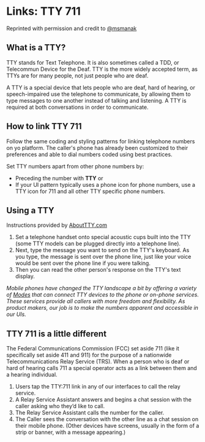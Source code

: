 # Links: TTY 711
Reprinted with permission and credit to [@msmanak](https://github.com/msmanak)

## What is a TTY?
TTY stands for Text Telephone. It is also sometimes called a TDD, or Telecommun Device for the Deaf. TTY is the more widely accepted term, as TTYs are for many people, not just people who are deaf.

A TTY is a special device that lets people who are deaf, hard of hearing, or speech-impaired use the telephone to communicate, by allowing them to type messages to one another instead of talking and listening. A TTY is required at both conversations in order to communicate.

## How to link TTY 711
Follow the same coding and styling patterns for linking telephone numbers on yo platform. The caller's phone has already been customized to their preferences and able to dial numbers coded using best practices.

Set TTY numbers apart from other phone numbers by:
- Preceding the number with **TTY** or
- If your UI pattern typically uses a phone icon for phone numbers, use a TTY icon for 711 and all other TTY specific phone numbers.

## Using a TTY
Instructions provided by [AboutTTY.com](http://www.abouttty.com/)
1. Set a telephone handset onto special acoustic cups built into the TTY (some TTY models can be plugged directly into a telephone line). 
1. Next, type the message you want to send on the TTY's keyboard. As you type, the message is sent over the phone line, just like your voice would be sent over the phone line if you were talking. 
1. Then you can read the other person's response on the TTY's text display.

_Mobile phones have changed the TTY landscape a bit by offering a variety of [Modes](https://blog.prepscholar.com/what-is-tty-mode-on-a-cell-phone) that can connect TTY devices to the phone or on-phone services. These services provide all callers with more freedom and flexibility. As product makers, our job is to make the numbers apparent and accessible in our UIs._

## TTY 711 is a little different
The Federal Communications Commission (FCC) set aside 711 (like it specifically set aside 411 and 911) for the purpose of a nationwide Telecommunications Relay Service (TRS). When a person who is deaf or hard of hearing calls 711 a special operator acts as a link between them and a hearing individual.

1. Users tap the TTY:711 link in any of our interfaces to call the relay service.
1. A Relay Service Assistant answers and begins a chat session with the caller asking who they’d like to call.
1. The Relay Service Assistant calls the number for the caller.
1. The Caller sees the conversation with the other line as a chat session on their mobile phone. (Other devices have screens, usually in the form of a strip or banner, with a message appearing.)
